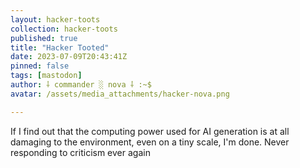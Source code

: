 ```yaml
---
layout: hacker-toots
collection: hacker-toots
published: true
title: "Hacker Tooted"
date: 2023-07-09T20:43:41Z
pinned: false
tags: [mastodon]
author: ⸸ commander ░ nova ⸸ :~$
avatar: /assets/media_attachments/hacker-nova.png

---
```


<p>If I find out that the computing power used for AI generation is at all damaging to the environment, even on a tiny scale, I&#39;m done. Never responding to criticism ever again</p>


